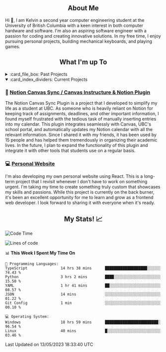 <!-- About -->

<h2 align="center">About Me</h2>

Hi 👋, I am Kelvin a second year computer engineering student at the University of British Columbia with a keen interest in both computer hardware and software. I'm also an aspiring software engineer with a passion for coding and creating innovative solutions. In my free time, I enjoy pursuing personal projects, building mechanical keyboards, and playing games.

<!-- Projects -->

<h2 align="center">What I'm up To</h2>

<details>
  <summary>:card_file_box: Past Projects</summary>
  
  <!-- UBC -->
  
  ## :school: UBC Course Projects
  *Code access is available upon request for all projects
  #### [Multi-Client Server](https://cpen221-ubc.notion.site/Message-Queues-Pub-Sub-with-Twitter-c5965b28ed01482aad44dbaadac19b77) - CPEN 221
  - Constructed a server supporting multiple simultaneous clients capable of interacting and fetching tweets from Twitter
  - Enabled dual-server routing so that either server can be connected to, and no interruptions occur if one goes offline
  - Followed security protocols by hashing and salting all passwords and encrypting incoming and outgoing data via AES
  
  #### Simple RISC Machine - CPEN 211
  - Designed a Turing Complete 16-bit RISC Machine using System Verilog on an FPGA board in 3 weeks
  - Subdivided the machine into smaller modules to be designed, tested, and debugged more easily
  - Developed testbenches through ModelSim to thoroughly test system designs
  - Achieved a 300% improvement in operations per cycle through the use of pipelining, exceeding course expectiations
  
  #### [Graphs, Games, and Interplanetary Travel](https://cpen221-ubc.notion.site/Graphs-Games-and-Interplanetary-Travel-79cb9a0844634b7288226639604eb0b0) - CPEN 221
  - Collaboratively built the “Kamino Game” in Java and built an algorithm to traverse the game to collect points.
  - Implemented graph and tree data structures with associated algorithms while optimizing time and space complexity
  - Exercised best practices including unit testing, documentation, and encapsulation to ensure quality and correctness
  
  ## Personal Projects
  
  ### :electron: [Musictag](https://github.com/im-calvin/musictag)
  Musictag is a project that was inspired by my personal frustration with manually modifying the metadata of cover songs downloaded from [YouTube](https://github.com/ytdl-org/youtube-dl). To solve this problem, I developed an [Electron](https://www.electronjs.org/) app that streamlines the process of editing music metadata. Throughout the development of this project, I gained a deep understanding of the full development life cycle of a product, from ideation to deployment. Currently, Musictag is only capable of serving songs from the [Holodex API](https://holodex.stoplight.io/), but I plan to expand its capabilities to include other libraries like [last.fm](https://www.last.fm/) so that it can serve an even larger variety of songs. With the help of [Electron Forge](https://www.electronforge.io/), I'm able to publish updates to users and package the app for Windows, MacOS, and Linux.
  
  ### 🐈 [Mittens Bot](https://github.com/im-calvin/mittens_bot)
 Mittens is a project that I started as a complete beginner in programming, and she remains one of my most cherished projects. Initially, she was meant to help communicate with Japanese speaking users in a small Discord channel by translating every message. However, it soon grew to include other features like notifying users when Hololive streamers scheduled streams or went live. Over time, I added more functionality, such as translating Japanese kanji to furigana, pulling lyrics for karaoke tracks, and notifying for Twitter alerts. It is now up and running on Heroku without any issue. Through this project, I learned about web scraping, asynchronous functions, APIs, and more. Despite its humble beginnings, Mittens has become an important part of my programming journey. One day, I hope to refactor her with my newfound knowledge and smile at the workarounds that I had to make in my infancy as a programmer.

  
<!-- Hackathons --> 

  ## 🐱‍💻 Hackathons
  
  ### ✍️ [TODO: Tasks, Objectives, and Discussions Organized (NWHacks 2023)](https://github.com/TODO-nwHacks-2023/TODO)
  Frustrated by the abundance of services that we had to use to access course information and assignments, we created a web-app with React to combine our Canvas, Piazza (and more in the future) assignments, messages, and Q&A posts all into one location. With [others](https://github.com/TODO-nwHacks-2023), we created a Python back end that interacts with the [Canvas API](https://canvas.instructure.com/doc/api/) as well as an [unofficial Piazza API](https://github.com/hfaran/piazza-api). The back end also syncs data with a [MongoDB](https://www.mongodb.com/) database for storing and retrieving information. Lastly, we had a React [front end](/frontend) that communicates with our custom [Flask](https://flask.palletsprojects.com/en/2.2.x/) API to retrieve and display the information to users. I was primarily responsible for the front end, but also contributed to the back end through data collection and wrangling with the APIs.
  
  ### 🎵 [SpotifyGo](https://github.com/kputhanangadi/SpotifyGo)
  SpotifyGo is a project born out of the desire to make daily commutes more enjoyable by providing a custom playlist tailored to the exact length of the commute. The project uses the Spotify API to generate a playlist based on the user's preferences and the estimated length of the commute. I was responsible for creating the back end API using Express.js and implementing the front end using React. To make the user experience smoother, I spearheaded the integrated of the Google Maps Matrix API, allowing users to select their location with autofill. This project helped me develop my skills in API integration, front-end development, and project management.
  
  ### 🧪 [Organic Chemistry Quiz Discord Bot](https://github.com/im-calvin/HackToSchoolBot22) [(Hack To School 2022 Hackathon First Overall)](https://github.com/bxian03/HackToSchoolAPI22)
  The Organic Chemistry Quiz Discord Bot was aimed to make learning compound names more fun and engaging. We created a Discord bot that quizzes users on compound names and awards points for correct answers. Participating in my first hackathon was an amazing learning experience where I honed my skills in pair programming, time-management, and effective communication
  
</details>
 
<details open>
  <summary>:card_index_dividers: Current Projects</summary>
 
  ### 📆 [Notion Canvas Sync / Canvas Instructure & Notion Plugin](https://github.com/im-calvin/calendar)
  The Notion Canvas Sync Plugin is a project that I developed to simplify my life as a student at UBC. As someone who is heavily reliant on Notion for keeping track of assignments, deadlines, and other important information, I found myself frustrated with the tedious task of manually inserting entries into my calendar. This plugin integrates seamlessly with Canvas, UBC's school portal, and automatically updates my Notion calendar with all the relevant information. Since I shared it with my friends, it has been used by 15 people and has helped them tremendously in organizing their academic lives. In the future, I plan to expand the functionality of this plugin and integrate it with other tools that students use on a regular basis. 
  
  ### 💻 [Personal Website](https://im-calvin.github.io)
  I'm also developing my own personal website using React. This is a long-term project that I revisit whenever I don't have to work on something urgent. I'm taking my time to create something truly custom that showcases my skills and passions. While this project is currently on the back burner, it's been an excellent opportunity for me to learn and grow as a frontend web developer. I look forward to sharing it with everyone when it's ready.
</details>

<h2 align="center">My Stats! 📈</h2>

<!--START_SECTION:waka-->
![Code Time](http://img.shields.io/badge/Code%20Time-790%20hrs%2023%20mins-blue)

![Lines of code](https://img.shields.io/badge/From%20Hello%20World%20I%27ve%20Written-10.2%20million%20lines%20of%20code-blue)

📊 **This Week I Spent My Time On** 

```text
💬 Programming Languages: 
TypeScript               14 hrs 38 mins      ███████████████████░░░░░░   74.43 % 
Python                   3 hrs 2 mins        ████░░░░░░░░░░░░░░░░░░░░░   15.50 % 
YAML                     1 hr 41 mins        ██░░░░░░░░░░░░░░░░░░░░░░░   08.57 % 
JSON                     14 mins             ░░░░░░░░░░░░░░░░░░░░░░░░░   01.22 % 
Git Config               1 min               ░░░░░░░░░░░░░░░░░░░░░░░░░   00.10 % 

💻 Operating System: 
Windows                  18 hrs 59 mins      ████████████████████████░   96.54 % 
Linux                    40 mins             █░░░░░░░░░░░░░░░░░░░░░░░░   03.46 % 
```


 Last Updated on 13/05/2023 18:33:40 UTC
<!--END_SECTION:waka-->
